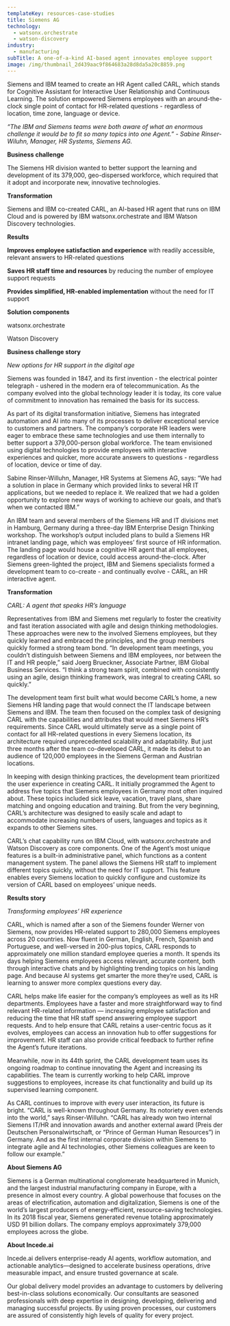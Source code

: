 ```yaml
---
templateKey: resources-case-studies
title: Siemens AG
technology:
  - watsonx.orchestrate
  - watson-discovery
industry:
  - manufacturing
subTitle: A one-of-a-kind AI-based agent innovates employee support
image: /img/thumbnail_2d439aac9f864683a28d8da5a20c8859.png
---
```

Siemens and IBM teamed to create an HR Agent called CARL, which stands for Cognitive Assistant for Interactive User Relationship and Continuous Learning. The solution empowered Siemens employees with an around-the-clock single point of contact for HR-related questions - regardless of location, time zone, language or device.

*“The IBM and Siemens teams were both aware of what an enormous challenge it would be to fit so many topics into one Agent.” - Sabine Rinser-Wiluhn, Manager, HR Systems, Siemens AG.*

**Business challenge**

The Siemens HR division wanted to better support the learning and development of its 379,000, geo-dispersed workforce, which required that it adopt and incorporate new, innovative technologies.

**Transformation**

Siemens and IBM co-created CARL, an AI-based HR agent that runs on IBM Cloud and is powered by IBM watsonx.orchestrate and IBM Watson Discovery technologies.

**Results**

**Improves employee satisfaction and experience** with readily accessible, relevant answers to HR-related questions

**Saves HR staff time and resources** by reducing the number of employee support requests

**Provides simplified, HR-enabled implementation** without the need for IT support

**Solution components**

watsonx.orchestrate

Watson Discovery

**Business challenge story**

*New options for HR support in the digital age*

Siemens was founded in 1847, and its first invention - the electrical pointer telegraph - ushered in the modern era of telecommunication. As the company evolved into the global technology leader it is today, its core value of commitment to innovation has remained the basis for its success.

As part of its digital transformation initiative, Siemens has integrated automation and AI into many of its processes to deliver exceptional service to customers and partners. The company’s corporate HR leaders were eager to embrace these same technologies and use them internally to better support a 379,000-person global workforce. The team envisioned using digital technologies to provide employees with interactive experiences and quicker, more accurate answers to questions - regardless of location, device or time of day.

Sabine Rinser-Willuhn, Manager, HR Systems at Siemens AG, says: “We had a solution in place in Germany which provided links to several HR IT applications, but we needed to replace it. We realized that we had a golden opportunity to explore new ways of working to achieve our goals, and that’s when we contacted IBM.”

An IBM team and several members of the Siemens HR and IT divisions met in Hamburg, Germany during a three-day IBM Enterprise Design Thinking workshop. The workshop’s output included plans to build a Siemens HR intranet landing page, which was employees’ first source of HR information. The landing page would house a cognitive HR agent that all employees, regardless of location or device, could access around-the-clock. After Siemens green-lighted the project, IBM and Siemens specialists formed a development team to co-create - and continually evolve - CARL, an HR interactive agent.

**Transformation**

*CARL: A agent that speaks HR’s language*

Representatives from IBM and Siemens met regularly to foster the creativity and fast iteration associated with agile and design thinking methodologies. These approaches were new to the involved Siemens employees, but they quickly learned and embraced the principles, and the group members quickly formed a strong team bond. “In development team meetings, you couldn’t distinguish between Siemens and IBM employees, nor between the IT and HR people,” said Joerg Brueckner, Associate Partner, IBM Global Business Services. “I think a strong team spirit, combined with consistently using an agile, design thinking framework, was integral to creating CARL so quickly.”

The development team first built what would become CARL’s home, a new Siemens HR landing page that would connect the IT landscape between Siemens and IBM. The team then focused on the complex task of designing CARL with the capabilities and attributes that would meet Siemens HR’s requirements. Since CARL would ultimately serve as a single point of contact for all HR-related questions in every Siemens location, its architecture required unprecedented scalability and adaptability. But just three months after the team co-developed CARL, it made its debut to an audience of 120,000 employees in the Siemens German and Austrian locations.

In keeping with design thinking practices, the development team prioritized the user experience in creating CARL. It initially programmed the Agent to address five topics that Siemens employees in Germany most often inquired about. These topics included sick leave, vacation, travel plans, share matching and ongoing education and training. But from the very beginning, CARL’s architecture was designed to easily scale and adapt to accommodate increasing numbers of users, languages and topics as it expands to other Siemens sites.

CARL’s chat capability runs on IBM Cloud, with watsonx.orchestrate and Watson Discovery as core components. One of the Agent’s most unique features is a built-in administrative panel, which functions as a content management system. The panel allows the Siemens HR staff to implement different topics quickly, without the need for IT support. This feature enables every Siemens location to quickly configure and customize its version of CARL based on employees’ unique needs.

**Results story**

*Transforming employees’ HR experience*

CARL, which is named after a son of the Siemens founder Werner von Siemens, now provides HR-related support to 280,000 Siemens employees across 20 countries. Now fluent in German, English, French, Spanish and Portuguese, and well-versed in 200-plus topics, CARL responds to approximately one million standard employee queries a month. It spends its days helping Siemens employees access relevant, accurate content, both through interactive chats and by highlighting trending topics on his landing page. And because AI systems get smarter the more they’re used, CARL is learning to answer more complex questions every day.

CARL helps make life easier for the company’s employees as well as its HR departments. Employees have a faster and more straightforward way to find relevant HR-related information — increasing employee satisfaction and reducing the time that HR staff spend answering employee support requests. And to help ensure that CARL retains a user-centric focus as it evolves, employees can access an innovation hub to offer suggestions for improvement. HR staff can also provide critical feedback to further refine the Agent’s future iterations.

Meanwhile, now in its 44th sprint, the CARL development team uses its ongoing roadmap to continue innovating the Agent and increasing its capabilities. The team is currently working to help CARL improve suggestions to employees, increase its chat functionality and build up its supervised learning component.

As CARL continues to improve with every user interaction, its future is bright. “CARL is well-known throughout Germany. Its notoriety even extends into the world,” says Rinser-Willuhn. “CARL has already won two internal Siemens IT/HR and innovation awards and another external award (Preis der Deutschen Personalwirtschaft, or “Prince of German Human Resources”) in Germany. And as the first internal corporate division within Siemens to integrate agile and AI technologies, other Siemens colleagues are keen to follow our example.”

**About Siemens AG**

Siemens is a German multinational conglomerate headquartered in Munich, and the largest industrial manufacturing company in Europe, with a presence in almost every country. A global powerhouse that focuses on the areas of electrification, automation and digitalization, Siemens is one of the world’s largest producers of energy-efficient, resource-saving technologies. In its 2018 fiscal year, Siemens generated revenue totaling approximately USD 91 billion dollars. The company employs approximately 379,000 employees across the globe.

**About Incede.ai**

Incede.ai delivers enterprise-ready AI agents, workflow automation, and actionable analytics—designed to accelerate business operations, drive measurable impact, and ensure trusted governance at scale. 

Our global delivery model provides an advantage to customers by delivering best-in-class solutions economically. Our consultants are seasoned professionals with deep expertise in designing, developing, delivering and managing successful projects. By using proven processes, our customers are assured of consistently high levels of quality for every project.
